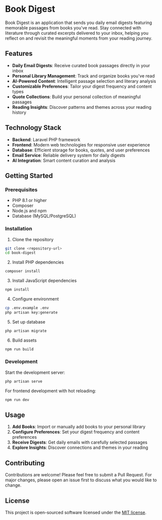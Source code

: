 # Book Digest

Book Digest is an application that sends you daily email digests featuring memorable passages from books you've read. Stay connected with literature through curated excerpts delivered to your inbox, helping you reflect on and revisit the meaningful moments from your reading journey.

## Features

- **Daily Email Digests**: Receive curated book passages directly in your inbox
- **Personal Library Management**: Track and organize books you've read
- **AI-Powered Content**: Intelligent passage selection and literary analysis
- **Customizable Preferences**: Tailor your digest frequency and content types
- **Quote Collections**: Build your personal collection of meaningful passages
- **Reading Insights**: Discover patterns and themes across your reading history

## Technology Stack

- **Backend**: Laravel PHP framework
- **Frontend**: Modern web technologies for responsive user experience
- **Database**: Efficient storage for books, quotes, and user preferences
- **Email Service**: Reliable delivery system for daily digests
- **AI Integration**: Smart content curation and analysis

## Getting Started

### Prerequisites

- PHP 8.1 or higher
- Composer
- Node.js and npm
- Database (MySQL/PostgreSQL)

### Installation

1. Clone the repository
```bash
git clone <repository-url>
cd book-digest
```

2. Install PHP dependencies
```bash
composer install
```

3. Install JavaScript dependencies
```bash
npm install
```

4. Configure environment
```bash
cp .env.example .env
php artisan key:generate
```

5. Set up database
```bash
php artisan migrate
```

6. Build assets
```bash
npm run build
```

### Development

Start the development server:
```bash
php artisan serve
```

For frontend development with hot reloading:
```bash
npm run dev
```

## Usage

1. **Add Books**: Import or manually add books to your personal library
2. **Configure Preferences**: Set your digest frequency and content preferences
3. **Receive Digests**: Get daily emails with carefully selected passages
4. **Explore Insights**: Discover connections and themes in your reading

## Contributing

Contributions are welcome! Please feel free to submit a Pull Request. For major changes, please open an issue first to discuss what you would like to change.

## License

This project is open-sourced software licensed under the [MIT license](https://opensource.org/licenses/MIT).

